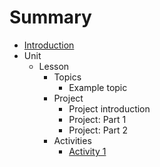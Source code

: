 # Summary

* [Introduction](README.md)
* Unit
  * Lesson
    * Topics
      * Example topic
    * Project
      * Project introduction
      * Project: Part 1
      * Project: Part 2
    * Activities
      * [Activity 1](activity-1.md)


